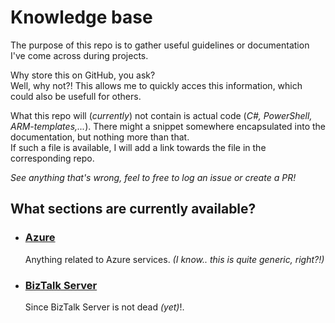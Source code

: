# Knowledge base

The purpose of this repo is to gather useful guidelines or documentation I've come across during projects. 

Why store this on GitHub, you ask?  
Well, why not?! This allows me to quickly acces this information, which could also be usefull for others.

What this repo will (*currently*) not contain is actual code (*C#, PowerShell, ARM-templates,...*). There might a snippet somewhere encapsulated into the documentation, but nothing more than that.   
If such a file is available, I will add a link towards the file in the corresponding repo.

*See anything that's wrong, feel to free to log an issue or create a PR!*


## What sections are currently available?
- ### [Azure](azure/index)
    Anything related to Azure services. _(I know.. this is quite generic, right?!)_
- ### [BizTalk Server](biztalk-server/index)
    Since BizTalk Server is not dead _(yet)_!.



